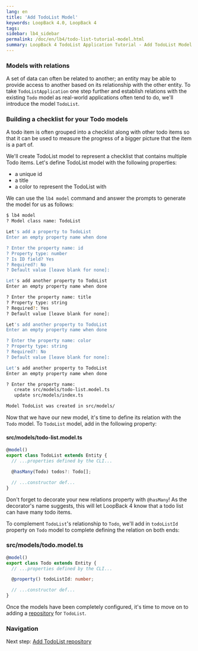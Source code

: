 ```yaml
---
lang: en
title: 'Add TodoList Model'
keywords: LoopBack 4.0, LoopBack 4
tags:
sidebar: lb4_sidebar
permalink: /doc/en/lb4/todo-list-tutorial-model.html
summary: LoopBack 4 TodoList Application Tutorial - Add TodoList Model
---
```


### Models with relations

A set of data can often be related to another; an entity may be able to provide
access to another based on its relationship with the other entity. To take
`TodoListApplication` one step further and establish relations with the existing
`Todo` model as real-world applications often tend to do, we'll introduce the
model `TodoList`.

### Building a checklist for your Todo models

A todo item is often grouped into a checklist along with other todo items so
that it can be used to measure the progress of a bigger picture that the item is
a part of.

We'll create TodoList model to represent a checklist that contains multiple Todo
items. Let's define TodoList model with the following properties:

- a unique id
- a title
- a color to represent the TodoList with

We can use the `lb4 model` command and answer the prompts to generate the model
for us as follows:

```sh
$ lb4 model
? Model class name: TodoList

Let's add a property to TodoList
Enter an empty property name when done

? Enter the property name: id
? Property type: number
? Is ID field? Yes
? Required?: No
? Default value [leave blank for none]:

Let's add another property to TodoList
Enter an empty property name when done

? Enter the property name: title
? Property type: string
? Required?: Yes
? Default value [leave blank for none]:

Let's add another property to TodoList
Enter an empty property name when done

? Enter the property name: color
? Property type: string
? Required?: No
? Default value [leave blank for none]:

Let's add another property to TodoList
Enter an empty property name when done

? Enter the property name:
   create src/models/todo-list.model.ts
   update src/models/index.ts

Model TodoList was created in src/models/
```

Now that we have our new model, it's time to define its relation with the `Todo`
model. To `TodoList` model, add in the following property:

#### src/models/todo-list.model.ts

```ts
@model()
export class TodoList extends Entity {
  // ...properties defined by the CLI...

  @hasMany(Todo) todos?: Todo[];

  // ...constructor def...
}
```

Don't forget to decorate your new relations property with `@hasMany`! As the
decorator's name suggests, this will let LoopBack 4 know that a todo list can
have many todo items.

To complement `TodoList`'s relationship to `Todo`, we'll add in `todoListId`
property on `Todo` model to complete defining the relation on both ends:

### src/models/todo.model.ts

```ts
@model()
export class Todo extends Entity {
  // ...properties defined by the CLI...

  @property() todoListId: number;

  // ...constructor def...
}
```

Once the models have been completely configured, it's time to move on to adding
a [repository](todo-list-tutorial-repository.md) for `TodoList`.

### Navigation

Next step: [Add TodoList repository](todo-list-tutorial-repository.md)
